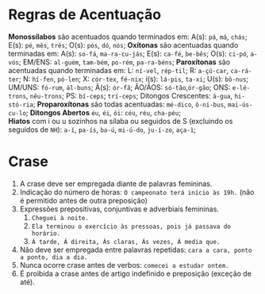 # Regras de Acentuação
**Monossílabos** são acentuados quando terminados em: A(s): `pá`, `má`, `chás`; E(s): `pé`, `mês`, `três`; O(s): `pós`, `dó`, `nós`;
**Oxítonas** são acentuadas quando terminadas em: A(s): `so-fá`,  `ma-ra-cu-jás`; E(s): `ca-fé`, `be-bês`; O(s): `ci-pó`, `a-vós`; EM/ENS: `al-guém`, `tam-bém`, `po-rém`, `pa-ra-béns`;
**Paroxítonas** são acentuadas quando terminadas em: L: `ní-vel`, `rép-til`; R: `a-çú-car`, `ca-rá-ter`; N: `hí-fen`, `pó-len`; X: `cór-tex`, `fé-nix`; i(s): `lá-pis`, `ta-xi`; U(s): `bô-nus`; UM/UNS: `fó-rum`, `ál-buns`; Ã(s): `ór-fã`; ÃO/ÃOS: `só-tão`,`ór-gão`; ONS: `e-lé-trons`, `nêu-trons`; PS: `bí-ceps`; `trí-ceps`; Ditongos Crescentes: `á-gua`, `hi-stó-ria`; 
**Proparoxítonas** são todas acentuadas: `mé-dico`, `ô-ni-bus`, `mai-ús-cu-lo`;
**Ditongos Abertos** `éu`, `éi`, `ói`: `céu`, `réu`, `cha-péu`;  
**Hiatos** com i ou u sozinhos na sílaba ou seguidos de S (excluindo os seguidos de `NH`): `a-í`, `pa-ís`, `ba-ú`, `mi-ú-do`, `ju-í-zo`, `aça-ì`;
# Crase
1. A crase deve ser empregada diante de palavras femininas.
2. Indicação do número de horas: `O campeonato terá início às 19h.` (não é permitido antes de outra preposição)
3. Expressões prepositivas, conjuntivas e adverbiais femininas.
	1. `Cheguei à noite.`
	2. `Ela terminou o exercício às pressoas, pois já passava do horário.`
	3. `Á tarde, Á direita, Ás claras, Ás vezes, Á media que.`
4.  Não deve ser empregada entre palavras repetidas: `cara a cara, ponto a ponto, dia a dia.`
5. Nunca ocorre crase antes de verbos: `comecei a estudar ontem.`
6. É proibida a crase antes de artigo indefinido e preposição (exceção de até).